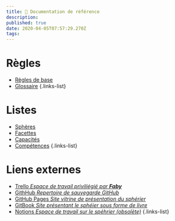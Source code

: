 ```yaml
---
title: 📖 Documentation de référence
description: 
published: true
date: 2020-04-05T07:57:29.270Z
tags: 
---
```


# Règles

- [Règles de base](/spherier/reference/regles)
- [Glossaire](/spherier/reference/glossary)
{.links-list}


# Listes

- [Sphères](/spherier/reference/listes/spheres)
- [Facettes](/spherier/reference/facettes)
- [Capacités](/spherier/reference/capacites)
- [Compétences](/spherier/reference/competences)
{.links-list}

# Liens externes

- [Trello _Espace de travail priviliégié par **Faby**_](https://trello.com/b/df5mWvjz/sphérier)
- [GithHub _Repertoire de sauvegarde GitHub_](https://github.com/de-dale/spherier)
- [GitHub Pages _Site vitrine de présentation du sphérier_](https://de-dale.github.io/spherier)
- [GitBook _Site présentant le sphéier sous forme de livre_](https://de-dale.gitbook.io/spherier)
- [Notions _Espace de travail sur le spéhrier (obsolète)_](https://www.notion.so/spherier/)
{.links-list}